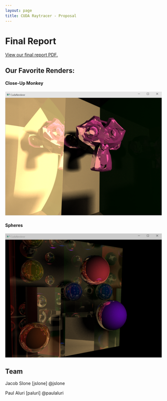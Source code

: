```yaml
---
layout: page
title: CUDA Raytracer - Proposal
---
```


# Final Report
<a href="docs/report.pdf">View our final report PDF.</a>

## Our Favorite Renders:

#### Close-Up Monkey
![Close-Up Monkey](images/monkey.PNG "Close-Up Monkey")

#### Spheres
![Spheres](images/spheres.PNG "Spheres")

## Team
Jacob Slone [jslone] @jslone

Paul Aluri [paluri] @paulaluri
